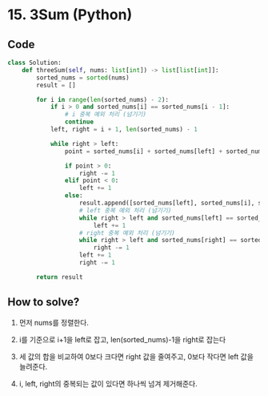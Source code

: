 # 15. 3Sum (Python)

## Code

```python
class Solution:
    def threeSum(self, nums: list[int]) -> list[list[int]]:
        sorted_nums = sorted(nums)
        result = []

        for i in range(len(sorted_nums) - 2):
            if i > 0 and sorted_nums[i] == sorted_nums[i - 1]:
                # i 중복 예외 처리 (넘기기)
                continue
            left, right = i + 1, len(sorted_nums) - 1

            while right > left:
                point = sorted_nums[i] + sorted_nums[left] + sorted_nums[right]

                if point > 0:
                    right -= 1
                elif point < 0:
                    left += 1
                else:
                    result.append([sorted_nums[left], sorted_nums[i], sorted_nums[right]])
                    # left 중복 예외 처리 (넘기기)
                    while right > left and sorted_nums[left] == sorted_nums[left + 1]:
                        left += 1
                    # right 중복 예외 처리 (넘기기)
                    while right > left and sorted_nums[right] == sorted_nums[right - 1]:
                        right -= 1
                    left += 1
                    right -= 1

        return result
```

## How to solve?

1. 먼저 nums를 정렬한다.

2. i를 기준으로 i+1을 left로 잡고, len(sorted_nums)-1을 right로 잡는다

3. 세 값의 합을 비교하여 0보다 크다면 right 값을 줄여주고, 0보다 작다면 left 값을 늘려준다.

4. i, left, right의 중복되는 값이 있다면 하나씩 넘겨 제거해준다.